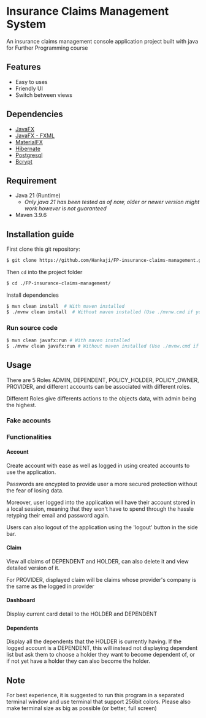 # Insurance Claims Management System 
An insurance claims management console application project built with java for Further Programming course

## Features
- Easy to uses
- Friendly UI
- Switch between views

## Dependencies
- [JavaFX](https://openjfx.io/)
- [JavaFX - FXML](https://openjfx.io/)
- [MaterialFX](https://github.com/palexdev/MaterialFX)
- [Hibernate](https://hibernate.org/)
- [Postgresql](https://jdbc.postgresql.org/)
- [Bcrypt](https://github.com/patrickfav/bcrypt)

## Requirement
- Java 21 (Runtime)
  - *Only java 21 has been tested as of now, older or newer version might work however is not guaranteed*
- Maven 3.9.6

## Installation guide

First clone this git repository:
```bash
$ git clone https://github.com/Hankaji/FP-insurance-claims-management.git
```

Then `cd` into the project folder

```bash
$ cd ./FP-insurance-claims-management/
```

Install dependencies
```bash
$ mvn clean install  # With maven installed
$ ./mvnw clean install  # Without maven installed (Use ./mvnw.cmd if you're on Window)
```

### Run source code

```bash
$ mvn clean javafx:run # With maven installed
$ ./mvnw clean javafx:run # Without maven installed (Use ./mvnw.cmd if you're on Window)
```

## Usage

There are 5 Roles ADMIN, DEPENDENT, POLICY_HOLDER, POLICY_OWNER, PROVIDER, and different accounts can be associated with different roles.

Different Roles give differents actions to the objects data, with admin being the highest.

### Fake accounts

### Functionalities

#### Account

Create account with ease as well as logged in using created accounts to use the application.

Passwords are encypted to provide user a more secured protection without the fear of losing data.

Moreover, user logged into the application will have their account stored in a local session, meaning that they won't have to spend through the hassle retyping their email and password again.

Users can also logout of the application using the 'logout' button in the side bar.

#### Claim

View all claims of DEPENDENT and HOLDER, can also delete it and view detailed version of it.

For PROVIDER, displayed claim will be claims whose provider's company is the same as the logged in provider

#### Dashboard

Display current card detail to the HOLDER and DEPENDENT

#### Dependents

Display all the dependents that the HOLDER is currently having. If the logged account is a DEPENDENT, this will instead not displaying dependent list but ask them to choose a holder they want to become dependent of, or if not yet have a holder they can also become the holder.

## Note

For best experience, it is suggested to run this program in a separated terminal window and use terminal that support 256bit colors. Please also make terminal size as big as possible (or better, full screen)
